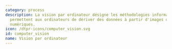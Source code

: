 ```yaml
---
category: process
description: La vision par ordinateur désigne les méthodologies informatiques qui
  permettent aux ordinateurs de dériver des données à partir d'images ou de vidéos
  numériques. 
icon: /dtpr-icons/computer_vision.svg
id: computer_vision
name: Vision par ordinateur
---
```

